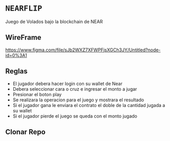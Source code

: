 # `NEARFLIP` 

Juego de Volados bajo la blockchain de NEAR

##  WireFrame

https://www.figma.com/file/sJb2WXZ7XFWPFjsXGCh3JY/Untitled?node-id=0%3A1


## Reglas

* El jugador debera hacer login con su wallet de Near
* Debera seleccionar cara o cruz e ingresar el monto a jugar
* Presionar el boton play
* Se realizara la operacion para el juego y mostrara el resultado
* Si el jugador gana le enviara el contrato el doble de la cantidad jugada a su wallet
* Si el jugador pierde el juego se queda con el monto jugado


## Clonar Repo
